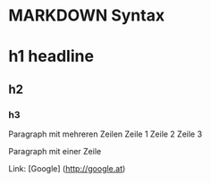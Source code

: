 # MARKDOWN Syntax
# h1 headline
## h2
### h3

Paragraph mit mehreren Zeilen
Zeile 1
Zeile 2
Zeile 3

Paragraph mit einer Zeile

Link: [Google] (http://google.at)
